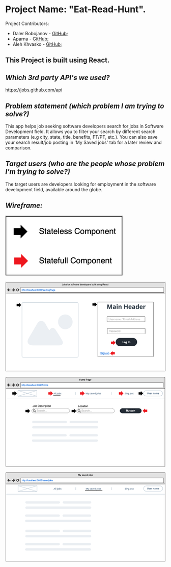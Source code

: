 # Project Name: "Eat-Read-Hunt". 
Project Contributors: 
-   Daler Bobojanov - [GitHub](https://github.com/daler-bobojanov);
-   Aparna - [GitHub](https://github.com/aparna4scholas);
-   Aleh Khvasko - [GitHub](https://github.com/AlehKhvasko);

## This Project is built using React.

## *Which 3rd party API's we used?*
https://jobs.github.com/api

## *Problem statement (which problem I am trying to solve?)*
This app helps job seeking software developers search for jobs in Software Development field. It allows you to filter your search by different search parameters (e.g city, state, title, benefits, FT/PT, etc.). You can also save your search result/job posting in 'My Saved jobs' tab for a later review and comparison.

## *Target users (who are the people whose problem I'm trying to solve?)*
The target users are developers looking for employment in the software development field, available around the globe.

## *Wireframe:*
![0. ComponentsLegend](https://github.com/daler-bobojanov/MOD2-Final-Project/blob/master/wireframe/0.ComponentsLegend.png)

![1. Login(LandingPage)](https://github.com/daler-bobojanov/MOD2-Final-Project/blob/master/wireframe/1.Login(LandingPage).png)

![2. HomePage](https://github.com/daler-bobojanov/MOD2-Final-Project/blob/master/wireframe/2.HomePage.png)

![3. SavedJobsPage](https://github.com/daler-bobojanov/MOD2-Final-Project/blob/master/wireframe/3.SavedJobsTab.png)

